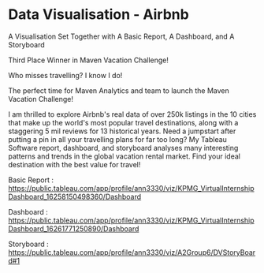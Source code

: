 # Data Visualisation - Airbnb

A Visualisation Set Together with A Basic Report, A Dashboard, and A Storyboard

Third Place Winner in Maven Vacation Challenge!

Who misses travelling? I know I do!

The perfect time for Maven Analytics and team to launch the Maven Vacation Challenge!

I am thrilled to explore Airbnb's real data of over 250k listings in the 10 cities that make up the world's most popular travel destinations, along with a staggering 5 mil reviews for 13 historical years. Need a jumpstart after putting a pin in all your travelling plans for far too long? My Tableau Software report, dashboard, and storyboard analyses many interesting patterns and trends in the global vacation rental market. Find your ideal destination with the best value for travel! 

Basic Report : https://public.tableau.com/app/profile/ann3330/viz/KPMG_VirtualInternshipDashboard_16258150498360/Dashboard

Dashboard : https://public.tableau.com/app/profile/ann3330/viz/KPMG_VirtualInternshipDashboard_16261771250890/Dashboard

Storyboard : https://public.tableau.com/app/profile/ann3330/viz/A2Group6/DVStoryBoard#1
